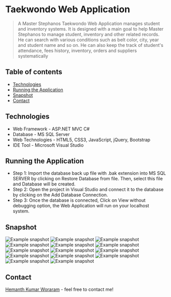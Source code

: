 # Taekwondo Web Application

>A Master Stephanos Taekwondo Web Application manages student and inventory systems. It is designed with a main goal to help Master Stephanos to manage student, inventory and other related records. He can search with various conditions such as belt color, city, year and student name and so on. He can also keep the track of student's attendance, fees history, inventory, orders and suppliers systematically

## Table of contents
* [Technologies](#technologies)
* [Running the Application](#running-the-application)
* [Snapshot](#snapshots)
* [Contact](#contact)

## Technologies
* Web Framework - ASP.NET MVC C#
* Database - MS SQL Server
* Web Technologies - HTML5, CSS3, JavaScript, jQuery, Bootstrap
* IDE Tool - Microsoft Visual Studio

## Running the Application
* Step 1: Import the database back up file with .bak extension into MS SQL SERVER by clicking on Restore Database from file. Then, select this file and Database will be created.
* Step 2: Open the project in Visual Studio and connect it to the database by clicking on the Add Database Connection.
* Step 3: Once the database is connected, Click on View without debugging option, the Web Application will run on your localhost system.

## Snapshot
![Example snapshot](./snapshot/t1.png) 
![Example snapshot](./snapshot/t2.png)
![Example snapshot](./snapshot/t3.png)
![Example snapshot](./snapshot/t4.png)
![Example snapshot](./snapshot/t5.png)
![Example snapshot](./snapshot/t6.png)
![Example snapshot](./snapshot/t7.png)
![Example snapshot](./snapshot/t8.png)
![Example snapshot](./snapshot/t9.png)
![Example snapshot](./snapshot/t10.png)
![Example snapshot](./snapshot/t11.png)
![Example snapshot](./snapshot/t12.png)
![Example snapshot](./snapshot/t13.png)
![Example snapshot](./snapshot/t14.png)

## Contact
[Hemanth Kumar Woraram](https://hemanthkumarw.com/) - feel free to contact me!
